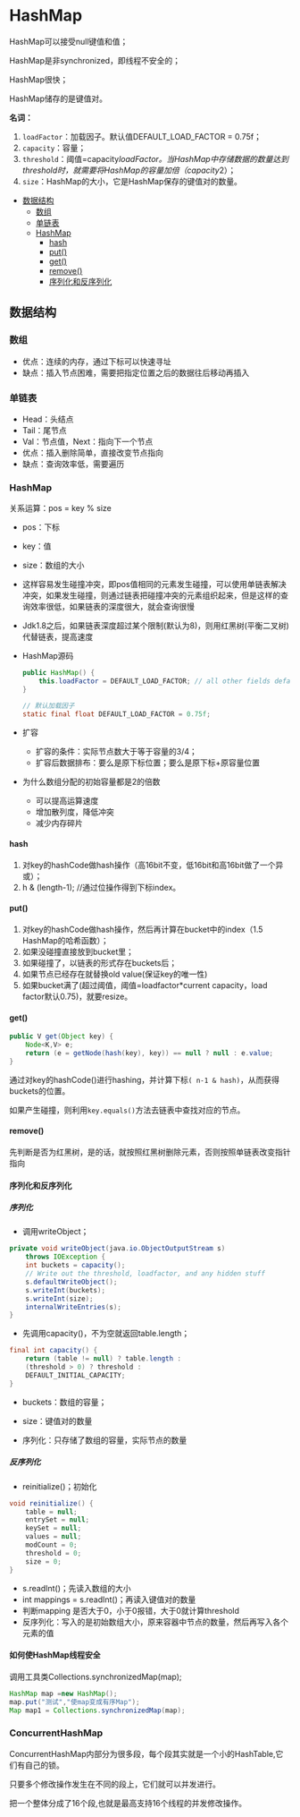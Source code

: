 # HashMap

HashMap可以接受null键值和值；

HashMap是非synchronized，即线程不安全的；

HashMap很快；

HashMap储存的是键值对。

**名词：**

1. `loadFactor`：加载因子。默认值DEFAULT_LOAD_FACTOR = 0.75f； 
2. `capacity`：容量；
3. `threshold`：阈值=capacity*loadFactor。当HashMap中存储数据的数量达到threshold时，就需要将HashMap的容量加倍（capacity*2）；
4. `size`：HashMap的大小，它是HashMap保存的键值对的数量。

- [数据结构](#数据结构)
  - [数组](#数组)
  - [单链表](#单链表)
  - [HashMap](#HashMap)
    - [hash](#hash)
    - [put()](#put())
    - [get()](#get())
    - [remove()](#remove())
    - [序列化和反序列化](#序列化和反序列化)

## 数据结构

### 数组

- 优点：连续的内存，通过下标可以快速寻址
- 缺点：插入节点困难，需要把指定位置之后的数据往后移动再插入

### 单链表

- Head：头结点
- Tail：尾节点
- Val：节点值，Next：指向下一个节点
- 优点：插入删除简单，直接改变节点指向
- 缺点：查询效率低，需要遍历

### HashMap

关系运算：pos = key % size

- pos：下标

- key：值

- size：数组的大小

- 这样容易发生碰撞冲突，即pos值相同的元素发生碰撞，可以使用单链表解决冲突，如果发生碰撞，则通过链表把碰撞冲突的元素组织起来，但是这样的查询效率很低，如果链表的深度很大，就会查询很慢

- Jdk1.8之后，如果链表深度超过某个限制(默认为8)，则用红黑树(平衡二叉树)代替链表，提高速度

- HashMap源码

  ```java
  public HashMap() {
      this.loadFactor = DEFAULT_LOAD_FACTOR; // all other fields defaulted
  }
  
  // 默认加载因子
  static final float DEFAULT_LOAD_FACTOR = 0.75f;
  ```
  
- 扩容

  - 扩容的条件：实际节点数大于等于容量的3/4；
  - 扩容后数据排布：要么是原下标位置；要么是原下标+原容量位置

- 为什么数组分配的初始容量都是2的倍数

  - 可以提高运算速度
  - 增加散列度，降低冲突
  - 减少内存碎片

#### hash

1.  对key的hashCode做hash操作（高16bit不变，低16bit和高16bit做了一个异或）； 
2.  h & (length-1);   //通过位操作得到下标index。

#### put()

1. 对key的hashCode做hash操作，然后再计算在bucket中的index（1.5 HashMap的哈希函数）； 
2. 如果没碰撞直接放到bucket里； 
3. 如果碰撞了，以链表的形式存在buckets后； 
4. 如果节点已经存在就替换old value(保证key的唯一性) 
5. 如果bucket满了(超过阈值，阈值=loadfactor*current capacity，load factor默认0.75)，就要resize。

#### get()

```java
public V get(Object key) {
    Node<K,V> e;
    return (e = getNode(hash(key), key)) == null ? null : e.value;
}
```

通过对key的hashCode()进行hashing，并计算下标`( n-1 & hash)`，从而获得buckets的位置。

如果产生碰撞，则利用`key.equals()`方法去链表中查找对应的节点。

#### remove()

先判断是否为红黑树，是的话，就按照红黑树删除元素，否则按照单链表改变指针指向

#### 序列化和反序列化

##### 序列化

- 调用writeObject；

```java
private void writeObject(java.io.ObjectOutputStream s)
    throws IOException {
    int buckets = capacity();
    // Write out the threshold, loadfactor, and any hidden stuff
    s.defaultWriteObject();
    s.writeInt(buckets);
    s.writeInt(size);
    internalWriteEntries(s);
}
```

- 先调用capacity()，不为空就返回table.length；

```java
final int capacity() {
    return (table != null) ? table.length :
    (threshold > 0) ? threshold :
    DEFAULT_INITIAL_CAPACITY;
}
```

- buckets：数组的容量；

- size：键值对的数量
- 序列化：只存储了数组的容量，实际节点的数量

##### 反序列化

- reinitialize()；初始化

```java
void reinitialize() {
    table = null;
    entrySet = null;
    keySet = null;
    values = null;
    modCount = 0;
    threshold = 0;
    size = 0;
}
```

- s.readInt()；先读入数组的大小
- int mappings = s.readInt()；再读入键值对的数量
- 判断mapping 是否大于0，小于0报错，大于0就计算threshold
- 反序列化：写入的是初始数组大小，原来容器中节点的数量，然后再写入各个元素的值

#### 如何使HashMap线程安全

调用工具类Collections.synchronizedMap(map);

```java
HashMap map =new HashMap();
map.put("测试","使map变成有序Map");
Map map1 = Collections.synchronizedMap(map);
```

### ConcurrentHashMap

ConcurrentHashMap内部分为很多段，每个段其实就是一个小的HashTable,它们有自己的锁。

只要多个修改操作发生在不同的段上，它们就可以并发进行。

把一个整体分成了16个段,也就是最高支持16个线程的并发修改操作。

